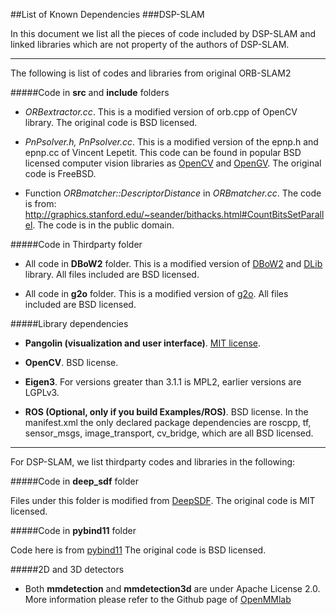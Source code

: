 ##List of Known Dependencies
###DSP-SLAM

In this document we list all the pieces of code included by DSP-SLAM and linked libraries which are not property of the authors of DSP-SLAM.

---

The following is list of codes and libraries from original ORB-SLAM2

#####Code in **src** and **include** folders

* *ORBextractor.cc*.
This is a modified version of orb.cpp of OpenCV library. The original code is BSD licensed.

* *PnPsolver.h, PnPsolver.cc*.
This is a modified version of the epnp.h and epnp.cc of Vincent Lepetit. 
This code can be found in popular BSD licensed computer vision libraries as [OpenCV](https://github.com/Itseez/opencv/blob/master/modules/calib3d/src/epnp.cpp) and [OpenGV](https://github.com/laurentkneip/opengv/blob/master/src/absolute_pose/modules/Epnp.cpp). The original code is FreeBSD.

* Function *ORBmatcher::DescriptorDistance* in *ORBmatcher.cc*.
The code is from: http://graphics.stanford.edu/~seander/bithacks.html#CountBitsSetParallel.
The code is in the public domain.

#####Code in Thirdparty folder

* All code in **DBoW2** folder.
This is a modified version of [DBoW2](https://github.com/dorian3d/DBoW2) and [DLib](https://github.com/dorian3d/DLib) library. All files included are BSD licensed.

* All code in **g2o** folder.
This is a modified version of [g2o](https://github.com/RainerKuemmerle/g2o). All files included are BSD licensed.

#####Library dependencies 

* **Pangolin (visualization and user interface)**.
[MIT license](https://en.wikipedia.org/wiki/MIT_License).

* **OpenCV**.
BSD license.

* **Eigen3**.
For versions greater than 3.1.1 is MPL2, earlier versions are LGPLv3.

* **ROS (Optional, only if you build Examples/ROS)**.
BSD license. In the manifest.xml the only declared package dependencies are roscpp, tf, sensor_msgs, image_transport, cv_bridge, which are all BSD licensed.

---

For DSP-SLAM, we list thirdparty codes and libraries in the following:

#####Code in **deep_sdf** folder

Files under this folder is modified from [DeepSDF](https://github.com/facebookresearch/DeepSDF). The original code is MIT licensed.

#####Code in **pybind11** folder

Code here is from [pybind11](https://github.com/pybind/pybind11) The original code is BSD licensed.

#####2D and 3D detectors
* Both **mmdetection** and **mmdetection3d** are under Apache License 2.0. More information please refer to the Github page of [OpenMMlab](https://github.com/open-mmlab)
